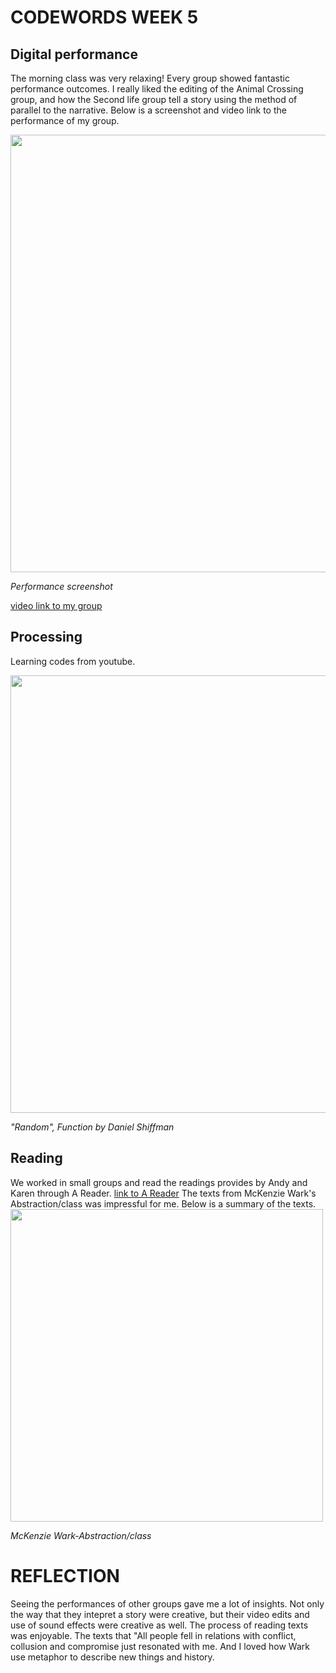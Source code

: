 # CODEWORDS WEEK 5

## Digital performance
The morning class was very relaxing! Every group showed fantastic performance outcomes. I really liked the editing of the Animal Crossing group, and how the Second life group tell a story using the method of parallel to the narrative. Below is a screenshot and video link to the performance of my group.

<img width="700" src="https://user-images.githubusercontent.com/68975607/91941904-986f5b00-ed2c-11ea-837d-a90d34a88740.jpg">

*Performance screenshot* 

[video link to my group](https://www.youtube.com/watch?v=I3YU3DuZJIg&t=2s)

## Processing 
Learning codes from youtube. 

<img width="700" src="https://user-images.githubusercontent.com/68975607/91940960-f307b780-ed2a-11ea-8f51-7e122526bc37.jpg">

*"Random", Function by Daniel Shiffman*

## Reading
We worked in small groups and read the readings provides by Andy and Karen through A Reader. [link to A Reader](http://digbeyond.com/readme/phplist.php?course=Code-Words) The texts from McKenzie Wark's Abstraction/class was impressful for me. Below is a summary of the texts.
<img width="500" src="https://user-images.githubusercontent.com/68975607/92667777-7171e400-f33f-11ea-8ce5-879d23079ae1.jpg">

*McKenzie Wark-Abstraction/class*

# REFLECTION
Seeing the performances of other groups gave me a lot of insights. Not only the way that they intepret a story were creative, but their video edits and use of sound effects were creative as well.
The process of reading texts was enjoyable. The texts that "All people fell in relations with conflict, collusion and compromise just resonated with me. And I loved how Wark use metaphor to describe new things and history.

